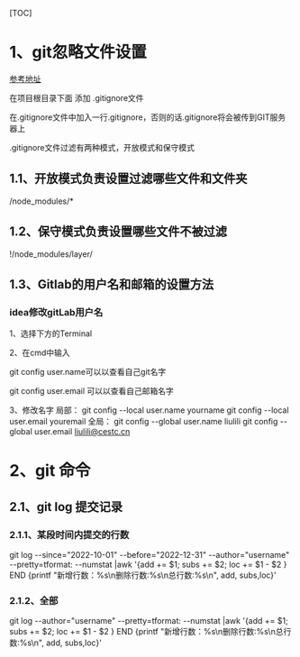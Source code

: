 [TOC]

# 1、git忽略文件设置

[参考地址](https://www.cnblogs.com/mafeng/p/10141292.html)

在项目根目录下面 添加 .gitignore文件

在.gitignore文件中加入一行.gitignore，否则的话.gitignore将会被传到GIT服务器上

.gitignore文件过滤有两种模式，开放模式和保守模式

## 1.1、开放模式负责设置过滤哪些文件和文件夹

/node_modules/*

## 1.2、保守模式负责设置哪些文件不被过滤

!/node_modules/layer/

## 1.3、Gitlab的用户名和邮箱的设置方法

### idea修改gitLab用户名

1、选择下方的Terminal

2、在cmd中输入

git config user.name可以以查看自己git名字

git config user.email 可以以查看自己邮箱名字

3、修改名字
局部：
git config --local user.name yourname
git config --local user.email youremail
全局：
git config --global user.name liulili
git config --global user.email liulili@cestc.cn



# 2、git 命令



## 2.1、git log 提交记录

### 2.1.1、某段时间内提交的行数
git log --since="2022-10-01" --before="2022-12-31" --author="username" --pretty=tformat: --numstat |awk '{add += $1; subs += $2; loc += $1 - $2 } END {printf "新增行数：%s\n删除行数:%s\n总行数:%s\n", add, subs,loc}'
### 2.1.2、全部
git log  --author="username" --pretty=tformat: --numstat |awk '{add += $1; subs += $2; loc += $1 - $2 } END {printf "新增行数：%s\n删除行数:%s\n总行数:%s\n", add, subs,loc}'
